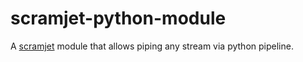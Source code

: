 # scramjet-python-module

A [scramjet][1] module that allows piping any stream via python pipeline.

[1]: https://www.scramjet.org/

